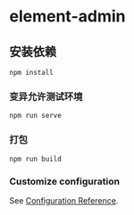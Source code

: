 # element-admin

## 安装依赖
```
npm install
```

### 变异允许测试环境
```
npm run serve
```

### 打包
```
npm run build
```

### Customize configuration
See [Configuration Reference](https://cli.vuejs.org/config/).
